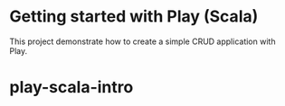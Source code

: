 # Getting started with Play (Scala)

This project demonstrate how to create a simple CRUD application with Play.
# play-scala-intro
